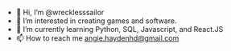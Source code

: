 - 👋 Hi, I’m @wrecklesssailor
- 👀 I’m interested in creating games and software.
- 🌱 I’m currently learning Python, SQL, Javascript, and React.JS
- 📫 How to reach me angie.haydenhd@gmail.com

<!---
wrecklesssailor/wrecklesssailor is a ✨ special ✨ repository because its `README.md` (this file) appears on your GitHub profile.
You can click the Preview link to take a look at your changes.
--->

